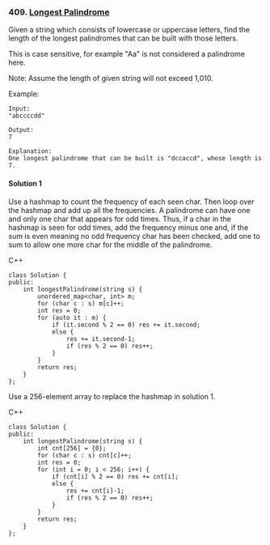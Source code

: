 ### 409\. [Longest Palindrome](https://leetcode.com/problems/longest-palindrome/)

Given a string which consists of lowercase or uppercase letters, find the length of the longest palindromes that can be built with those letters.

This is case sensitive, for example "Aa" is not considered a palindrome here.

Note:
Assume the length of given string will not exceed 1,010.

Example:
```
Input:
"abccccdd"

Output:
7

Explanation:
One longest palindrome that can be built is "dccaccd", whose length is 7.
```

#### Solution 1

Use a hashmap to count the frequency of each seen char. Then loop over the hashmap
and add up all the frequencies. A palindrome can have one and only one char that 
appears for odd times. Thus, if a char in the hashmap is seen for odd times,
add the frequency minus one and, if the sum is even meaning no odd frequency char 
has been checked, add one to sum to allow one more char for the middle of the palindrome.

C++

```
class Solution {
public:
	int longestPalindrome(string s) {
		unordered_map<char, int> m;
		for (char c : s) m[c]++;
		int res = 0;
		for (auto it : m) {
			if (it.second % 2 == 0) res += it.second;
			else {
				res += it.second-1;
				if (res % 2 == 0) res++;
			}
		}
		return res;
	}
};
```

Use a 256-element array to replace the hashmap in solution 1.

C++

```
class Solution {
public:
	int longestPalindrome(string s) {
		int cnt[256] = {0};
		for (char c : s) cnt[c]++;
		int res = 0;
		for (int i = 0; i < 256; i++) {
			if (cnt[i] % 2 == 0) res += cnt[i];
			else {
				res += cnt[i]-1;
				if (res % 2 == 0) res++;
			}
		}
		return res;
	}
};
```
